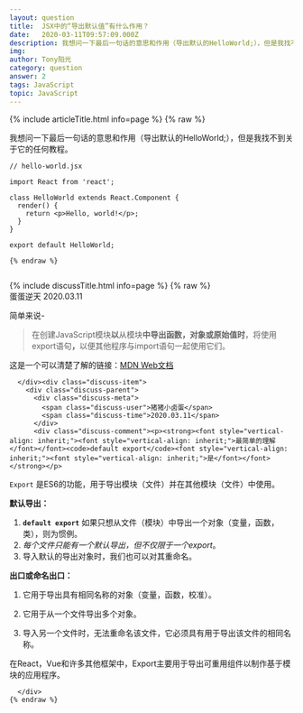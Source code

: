 ```yaml
---
layout: question
title:  JSX中的“导出默认值”有什么作用？
date:   2020-03-11T09:57:09.000Z
description: 我想问一下最后一句话的意思和作用（导出默认的HelloWorld;），但是我找不到关于它的任何教程。// hello-world.jsximpor...
img: 
author: Tony阳光
category: question
answer: 2
tags: JavaScript
topic: JavaScript
---
```

<div class="article-root">
  <div class="article">
    {% include articleTitle.html info=page %}
    {% raw %}
    <div class="article-content"><p><font style="vertical-align: inherit;"><font style="vertical-align: inherit;">我想问一下最后一句话的意思和作用（导出默认的HelloWorld;），但是我找不到关于它的任何教程。</font></font></p>

<pre><code>// hello-world.jsx<font></font>
<font></font>
import React from 'react';<font></font>
<font></font>
class HelloWorld extends React.Component {<font></font>
  render() {<font></font>
    return &lt;p&gt;Hello, world!&lt;/p&gt;;<font></font>
  }<font></font>
}<font></font>
<font></font>
export default HelloWorld;<font></font>
</code></pre></div>
    {% endraw %}
  </div>
  <p style="height: 0;width:0;overflow: hidden;"> 第788篇《JSX中的“导出默认值”有什么作用？》来自Winter(https://github.com/aiyld/aiyld.github.io)的站点</p>
  <div class="discuss-wrapper">
    {% include discussTitle.html info=page %}
    {% raw %}
    <div class="discuss-item">
        <div class="discuss-parent">
          <div class="discuss-meta">
            <span class="discuss-user">蛋蛋逆天</span>
            <span class="discuss-time">2020.03.11</span>
          </div>
          <div class="discuss-comment"><p><font style="vertical-align: inherit;"><font style="vertical-align: inherit;">简单来说-</font></font></p>

<blockquote>
  <p><font style="vertical-align: inherit;"><font style="vertical-align: inherit;">在创建JavaScript模块</font></font><strong><font style="vertical-align: inherit;"><font style="vertical-align: inherit;">以</font></font></strong><font style="vertical-align: inherit;"><font style="vertical-align: inherit;">从</font><font style="vertical-align: inherit;">模块</font><strong><font style="vertical-align: inherit;">中导出函数，对象或原始值时</font></strong><font style="vertical-align: inherit;">，将</font><font style="vertical-align: inherit;">使用export语句</font><strong><font style="vertical-align: inherit;">，</font></strong><font style="vertical-align: inherit;">以便其他程序与import语句一起使用它们。</font></font></p>
</blockquote>

<p><font style="vertical-align: inherit;"><font style="vertical-align: inherit;">这是一个可以清楚了解的链接：</font></font><a href="https://developer.mozilla.org/en-US/docs/web/javascript/reference/statements/export" rel="noreferrer"><font style="vertical-align: inherit;"><font style="vertical-align: inherit;">MDN Web文档</font></font></a></p></div>
        </div>
        
      </div><div class="discuss-item">
        <div class="discuss-parent">
          <div class="discuss-meta">
            <span class="discuss-user">猪猪小卤蛋</span>
            <span class="discuss-time">2020.03.11</span>
          </div>
          <div class="discuss-comment"><p><strong><font style="vertical-align: inherit;"><font style="vertical-align: inherit;">最简单的理解</font></font><code>default export</code><font style="vertical-align: inherit;"><font style="vertical-align: inherit;">是</font></font></strong></p>

<p><code>Export</code><font style="vertical-align: inherit;"><font style="vertical-align: inherit;"> 是ES6的功能，用于导出模块（文件）并在其他模块（文件）中使用。</font></font></p>

<p><strong><font style="vertical-align: inherit;"><font style="vertical-align: inherit;">默认导出：</font></font></strong>  </p>

<ol>
<li><strong><code>default export</code></strong><font style="vertical-align: inherit;"><font style="vertical-align: inherit;"> 如果只想从文件（模块）中导出一个对象（变量，函数，类），则为惯例。</font></font></li>
<li><em><font style="vertical-align: inherit;"><font style="vertical-align: inherit;">每个文件只能有一个默认导出，但不仅限于一个export</font></font></em><font style="vertical-align: inherit;"><font style="vertical-align: inherit;">。</font></font></li>
<li><font style="vertical-align: inherit;"><font style="vertical-align: inherit;">导入默认的导出对象时，我们也可以对其重命名。</font></font></li>
</ol>

<p><strong><font style="vertical-align: inherit;"><font style="vertical-align: inherit;">出口或命名出口：</font></font></strong> </p>

<ol>
<li><p><font style="vertical-align: inherit;"><font style="vertical-align: inherit;">它用于导出具有相同名称的对象（变量，函数，校准）。</font></font></p></li>
<li><p><font style="vertical-align: inherit;"><font style="vertical-align: inherit;">它用于从一个文件导出多个对象。</font></font></p></li>
<li><p><font style="vertical-align: inherit;"><font style="vertical-align: inherit;">导入另一个文件时，无法重命名该文件，它必须具有用于导出该文件的相同名称。</font></font></p></li>
</ol>

<p><font style="vertical-align: inherit;"><font style="vertical-align: inherit;">在React，Vue和许多其他框架中，Export主要用于导出可重用组件以制作基于模块的应用程序。</font></font></p></div>
        </div>
        
      </div>
    {% endraw %}
  </div>
<div>
